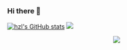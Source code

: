 ### Hi there 👋

<!--
**hzlbbfrog/hzlbbfrog** is a ✨ _special_ ✨ repository because its `README.md` (this file) appears on your GitHub profile.

Here are some ideas to get you started:

- 🔭 I’m currently working on ...
- 🌱 I’m currently learning ...
- 👯 I’m looking to collaborate on ...
- 🤔 I’m looking for help with ...
- 💬 Ask me about ...
- 📫 How to reach me: ...
- 😄 Pronouns: ...
- ⚡ Fun fact: ...
-->

[![hzl's GitHub stats](https://github-readme-stats.vercel.app/api?username=hzlbbfrog)](https://github.com/anuraghazra/github-readme-stats)
<img src="https://github-readme-stats.vercel.app/api/top-langs/?username=hzlbbfrog" />

<div align="center"> <img src="https://github-readme-stats.vercel.app/api/top-langs/?username=hzlbbfrog" /> </div>
